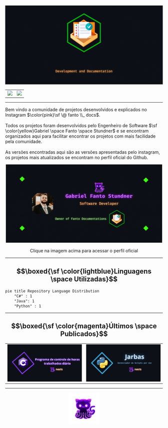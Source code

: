 <p align="center">
  <img src="https://github.com/fanto-docs/.github/blob/main/profile/images/Fanto-Docs.gif" width="600">
</p>

<table align="center">
  <tr>
    <td><a href="https://www.instagram.com/fanto_docs/"><img src="https://img.shields.io/badge/fanto_docs-%23CA4B9B.svg?style=for-the-badge&logo=Instagram&logoColor=pink"></a></td>
    <td><a href="https://github.com/sponsors/F4NT0"><img src="https://img.shields.io/badge/sponsor_f4nt0-30363D?style=for-the-badge&logo=GitHub-Sponsors&logoColor=#EA4AAA"></td>
  </tr>
</table>

---

Bem vindo a comunidade de projetos desenvolvidos e explicados no Instagram $\color{pink}\sf \@ fanto \\_ docs$. 
<br><br>
Todos os projetos foram desenvolvidos pelo Engenheiro de Software $\sf \color{yellow}Gabriel \space Fanto \space Stundner$ e se encontram organizados aqui para facilitar encontrar os projetos com mais facilidade pela comunidade.
<br><br>
As versões encontradas aqui são as versões apresentadas pelo instagram, os projetos mais atualizados se encontram no perfil oficial do Github.

<p align="center">
  <a href="https://github.com/F4NT0"><img src="https://github.com/F4NT0/F4NT0/blob/master/images/gif/My-Banner.gif" width="500"></a>
  <p align="center">Clique na imagem acima para acessar o perfil oficial</p>
</p>

---

## $$\boxed{\sf \color{lightblue}Linguagens \space Utilizadas}$$

```mermaid
pie title Repository Language Distribution
    "C#" : 1
    "Java": 1
    "Python" : 1
```

---

## $$\boxed{\sf \color{magenta}Últimos \space Publicados}$$

<table>
  <tr>
    <td><img src="https://github.com/fanto-docs/.github/blob/main/profile/images/second.png?raw=true"></td>
    <td><img src="https://github.com/fanto-docs/.github/blob/main/profile/images/third.png?raw=true"></td>
  </tr>
</table>

---

<p align="center">
   <img src="https://github.com/fanto-docs/.github/blob/main/profile/images/octocat.png?raw=true" width="100">
</p>
